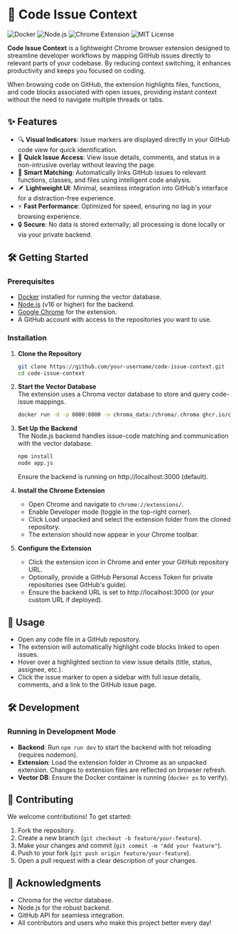 # 🚀 Code Issue Context

![Docker](https://img.shields.io/badge/Docker-Enabled-blue)
![Node.js](https://img.shields.io/badge/Node.js-Backend-green)
![Chrome Extension](https://img.shields.io/badge/Chrome-Extension-red)
![MIT License](https://img.shields.io/badge/License-MIT-yellow.svg)

**Code Issue Context** is a lightweight Chrome browser extension designed to streamline developer workflows by mapping GitHub issues directly to relevant parts of your codebase. By reducing context switching, it enhances productivity and keeps you focused on coding.

When browsing code on GitHub, the extension highlights files, functions, and code blocks associated with open issues, providing instant context without the need to navigate multiple threads or tabs.

## ✨ Features

- 🔍 **Visual Indicators**: Issue markers are displayed directly in your GitHub code view for quick identification.
- 📝 **Quick Issue Access**: View issue details, comments, and status in a non-intrusive overlay without leaving the page.
- 🧠 **Smart Matching**: Automatically links GitHub issues to relevant functions, classes, and files using intelligent code analysis.
- 🪶 **Lightweight UI**: Minimal, seamless integration into GitHub's interface for a distraction-free experience.
- ⚡ **Fast Performance**: Optimized for speed, ensuring no lag in your browsing experience.
- 🔒 **Secure**: No data is stored externally; all processing is done locally or via your private backend.

## 🛠️ Getting Started

### Prerequisites
- [Docker](https://www.docker.com/get-started) installed for running the vector database.
- [Node.js](https://nodejs.org/) (v16 or higher) for the backend.
- [Google Chrome](https://www.google.com/chrome/) for the extension.
- A GitHub account with access to the repositories you want to use.

### Installation

1. **Clone the Repository**
   ```bash
   git clone https://github.com/your-username/code-issue-context.git
   cd code-issue-context
   ```

2. **Start the Vector Database**  
   The extension uses a Chroma vector database to store and query code-issue mappings.
   ```bash
   docker run -d -p 8000:8000 -v chroma_data:/chroma/.chroma ghcr.io/chroma-core/chroma:latest
   ```

3. **Set Up the Backend**  
   The Node.js backend handles issue-code matching and communication with the vector database.
   ```bash
   npm install
   node app.js
   ```
   Ensure the backend is running on http://localhost:3000 (default).

4. **Install the Chrome Extension**
   - Open Chrome and navigate to `chrome://extensions/`.
   - Enable Developer mode (toggle in the top-right corner).
   - Click Load unpacked and select the extension folder from the cloned repository.
   - The extension should now appear in your Chrome toolbar.

5. **Configure the Extension**
   - Click the extension icon in Chrome and enter your GitHub repository URL.
   - Optionally, provide a GitHub Personal Access Token for private repositories (see GitHub's guide).
   - Ensure the backend URL is set to http://localhost:3000 (or your custom URL if deployed).

## 📖 Usage

- Open any code file in a GitHub repository.
- The extension will automatically highlight code blocks linked to open issues.
- Hover over a highlighted section to view issue details (title, status, assignee, etc.).
- Click the issue marker to open a sidebar with full issue details, comments, and a link to the GitHub issue page.

## 🛠️ Development



### Running in Development Mode
- **Backend**: Run `npm run dev` to start the backend with hot reloading (requires nodemon).
- **Extension**: Load the extension folder in Chrome as an unpacked extension. Changes to extension files are reflected on browser refresh.
- **Vector DB**: Ensure the Docker container is running (`docker ps` to verify).


## 🤝 Contributing

We welcome contributions! To get started:

1. Fork the repository.
2. Create a new branch (`git checkout -b feature/your-feature`).
3. Make your changes and commit (`git commit -m "Add your feature"`).
4. Push to your fork (`git push origin feature/your-feature`).
5. Open a pull request with a clear description of your changes.






## 🌟 Acknowledgments

- Chroma for the vector database.
- Node.js for the robust backend.
- GitHub API for seamless integration.
- All contributors and users who make this project better every day!
